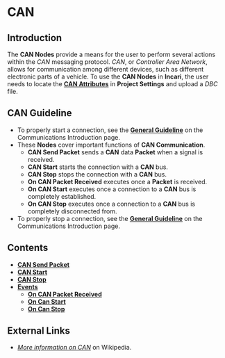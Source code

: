 # CAN

## Introduction

The **CAN Nodes** provide a means for the user to perform several actions within the _CAN_ messaging protocol. _CAN_, or _Controller Area Network_, allows for communication among different devices, such as different electronic parts of a vehicle. To use the **CAN Nodes** in **Incari**, the user needs to locate the [**CAN Attributes**](../../../modules/project-settings.md#can) in **Project Settings** and upload a _DBC_ file.

## CAN Guideline

* To properly start a connection, see the [**General Guideline**](../README.md#general-guideline) on the Communications Introduction page.
* These **Nodes** cover important functions of **CAN Communication**.
  * **CAN Send Packet** sends a **CAN** data **Packet** when a signal is received. 
  * **CAN Start** starts the connection with a **CAN** bus. 
  * **CAN Stop** stops the connection with a **CAN** bus.
  * **On CAN Packet Received** executes once a **Packet** is received.
  * **On CAN Start** executes once a connection to a **CAN** bus is completely established.
  * **On CAN Stop** executes once a connection to a **CAN** bus is completely disconnected from. 
* To properly stop a connection, see the [**General Guideline**](../README.md#general-guideline) on the Communications Introduction page.


## Contents

* [**CAN Send Packet**](cansendpacket.md)
* [**CAN Start**](canstart.md)
* [**CAN Stop**](canstop.md)
* [**Events**](events/)
  * [**On CAN Packet Received**](events/oncanpacketreceived.md)
  * [**On Can Start**](events/oncanstart.md)
  * [**On Can Stop**](events/oncanstop.md)

## External Links

* [_More information on CAN_](https://en.wikipedia.org/wiki/CAN_bus) on Wikipedia.

